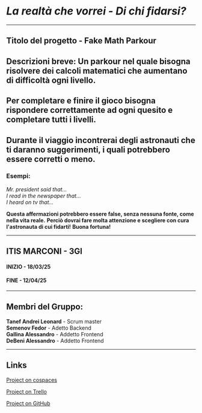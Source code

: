 # *La realtà che vorrei - Di chi fidarsi?*

___
## **Titolo del progetto - Fake Math Parkour**

## **Descrizioni breve: Un parkour nel quale bisogna risolvere dei calcoli matematici che aumentano di difficoltà ogni livello.** 
## **Per completare e finire il gioco bisogna rispondere correttamente ad ogni quesito e completare tutti i livelli.** 
## **Durante il viaggio incontrerai degli astronauti che ti daranno suggerimenti, i quali potrebbero essere corretti o meno.**  
### **Esempi:**  

*Mr. president said that...*  
*I read in the newspaper that...*  
*I heard on tv that...*  

**Questa affermazioni potrebbero essere false, senza nessuna fonte, come nella vita reale.**
**Perciò dovrai fare molta attenzione e scegliere con cura l'astronauta di cui fidarti!**
**Buona fortuna!**
___

## ITIS MARCONI - 3GI
#### INIZIO - 18/03/25  
#### FINE - 12/04/25  
___
## Membri del Gruppo:

 **Tanef Andrei Leonard** - Scrum master  
 **Semenov Fedor** - Adetto Backend  
 **Gallina Alessandro** - Addetto Frontend  
 **DeBeni Alessandro** - Addetto Frontend  

___
## Links

[Project on cospaces](https://edu.cospaces.io/ATY-RAL)

[Project on Trello](https://trello.com/invite/b/67da7dad91167d5c834b5fc8/ATTI2066f80386ca5e861196a8666cbf6ce43532F96D/lavoro-informatica-gdst-math-parkour)

[Project on GitHub](https://github.com/Tanef-Andrei-Leonard/Math-parkour)
